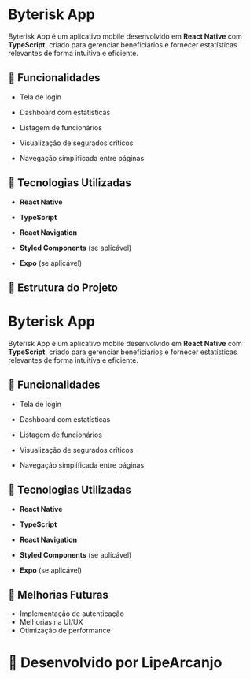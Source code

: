 # Byterisk App
 
Byterisk App é um aplicativo mobile desenvolvido em **React Native** com **TypeScript**, criado para gerenciar beneficiários e fornecer estatísticas relevantes de forma intuitiva e eficiente.
 
## 📱 Funcionalidades
 
- Tela de login

- Dashboard com estatísticas

- Listagem de funcionários

- Visualização de segurados críticos

- Navegação simplificada entre páginas
 
## 🚀 Tecnologias Utilizadas
 
- **React Native**

- **TypeScript**

- **React Navigation**

- **Styled Components** (se aplicável)

- **Expo** (se aplicável)
 
## 📂 Estrutura do Projeto
 
 
# Byterisk App
 
Byterisk App é um aplicativo mobile desenvolvido em **React Native** com **TypeScript**, criado para gerenciar beneficiários e fornecer estatísticas relevantes de forma intuitiva e eficiente.
 
## 📱 Funcionalidades
 
- Tela de login

- Dashboard com estatísticas

- Listagem de funcionários

- Visualização de segurados críticos

- Navegação simplificada entre páginas
 
## 🚀 Tecnologias Utilizadas
 
- **React Native**

- **TypeScript**

- **React Navigation**

- **Styled Components** (se aplicável)

- **Expo** (se aplicável)
 
## 📌 Melhorias Futuras
- Implementação de autenticação
- Melhorias na UI/UX
- Otimização de performance

# 💙 Desenvolvido por LipeArcanjo 